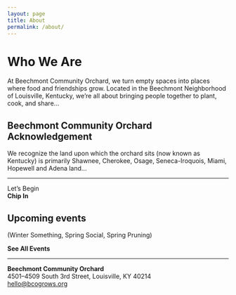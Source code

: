 ```yaml
---
layout: page
title: About
permalink: /about/
---
```


# Who We Are  
At Beechmont Community Orchard, we turn empty spaces into places where food and friendships grow. Located in the Beechmont Neighborhood of Louisville, Kentucky, we’re all about bringing people together to plant, cook, and share...

## Beechmont Community Orchard Acknowledgement  
We recognize the land upon which the orchard sits (now known as Kentucky) is primarily Shawnee, Cherokee, Osage, Seneca-Iroquois, Miami, Hopewell and Adena land...

---

Let’s Begin  
**Chip In**

## Upcoming events  
(Winter Something, Spring Social, Spring Pruning)

**See All Events**

---

**Beechmont Community Orchard**  
4501–4509 South 3rd Street, Louisville, KY 40214  
hello@bcogrows.org
